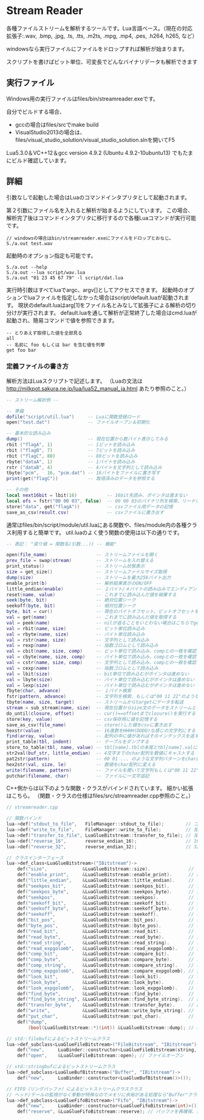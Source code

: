 # Stream Reader

各種ファイルストリームを解析するツールです。Lua言語ベース。（現在の対応拡張子:.wav, .bmp, .jpg, .ts, .tts, .m2ts, .mpg, .mp4, .pes, .h264, h265, など）

windowsなら実行ファイルにファイルをドロップすれば解析が始まります。

スクリプトを書けばビット単位、可変長でどんなバイナリデータも解析できます

## 実行ファイル
Windows用の実行ファイルはfiles/bin/streamreader.exeです。

自分でビルドする場合、
* gccの場合はfiles/srcでmake build
* VisualStudio2013の場合は、files/visual_studio_solution/visual_studio_solution.slnを開いてF5

Lua5.3.0＆VC++12＆gcc version 4.9.2 (Ubuntu 4.9.2-10ubuntu13) でもたまにビルド確認しています。

## 詳細
引数なしで起動した場合はLuaのコマンドインタプリタとして起動されます。

第２引数にファイル名を入れると解析が始まるようにしています。
この場合、解析完了後はコマンドインタプリタに移行するので各種Luaコマンドが実行可能です。

    // windowsの場合はbin/streamreader.exeにファイルをドロップとおなじ。
    S./a.out test.wav
    
起動時のオプション指定も可能です。

    S./a.out --help
    S./a.out --lua script/wav.lua
    S./a.out "01 23 45 67 79" -l script/dat.lua

実行時引数はすべてluaでargc、argv[]としてアクセスできます。
起動時のオプションでluaファイルを指定しなかった場合はscript/default.luaが起動されます。
現状のdefault.luaはarg[1]をファイル名とみなして拡張子による解析の切り分けが実行されます。
default.luaを通して解析が正常終了した場合はcmd.luaが起動され、簡易コマンドで値を参照できます。

    -- とりあえず取得した値を全部見る
    all
    -- 名前に foo もしくは bar を含む値を列挙
    get foo bar

### 定義ファイルの書き方

解析方法はLuaスクリプトで記述します。
（Luaの文法は http://milkpot.sakura.ne.jp/lua/lua52_manual_ja.html あたり参照のこと。）

```lua
-- ストリーム解析例 --

-- 準備
dofile("script/util.lua")     -- Luaに関数登録ロード
open("test.dat")              -- ファイルオープン＆初期化

-- 基本的な読み込み
dump()                        -- 現在位置から数バイト表示してみる
rbit ("flagA", 1)             -- 1ビットを読み込み
rbit ("flagB", 7)             -- 7ビットを読み込み
rbit ("flagC", 80)            -- 80ビットを読み込み
rbyte("dataA", 1)             -- 1バイトを読み込み
rstr ("dataB", 4)             -- 4バイトを文字列として読み込み
tbyte("pcm",   16, "pcm.dat") -- 16バイトをファイルに書き写す
print(get("flagC"))           -- 取得済みのデータを参照する

-- その他
local next16bit = lbit(16)           -- 16bit先読み、ポインタは進まない
local ofs = fstr("00 00 03", false)  -- 00 00 03のバイナリ列を検索、リードポインタは進めない
store("data", get("flagA"))          -- csvファイル用データの記憶
save_as_csv(result.csv)              -- csvファイルに書き出す
```

通常はfiles/bin/script/module/util.luaにある関数や、files/module内の各種クラス利用すると簡単です。
util.luaのよく使う関数の使用は以下の通りです。
```lua
-- 表記： "戻り値 = 関数名(引数...)) -- 機能"

open(file_name)                  -- ストリームファイルを開く
prev_file = swap(stream)         -- ストリームを入れ替える
print_status()                   -- ストリーム状態表示
size = get_size()                -- ストリームファイルサイズ取得
dump(size)                       -- ストリームを最大256バイト出力
enable_print(b)                  -- 解析結果表示のON/OFF
little_endian(enable)            -- ２バイト/４バイトの読み込みでエンディアンを変換する
reset(name, value)               -- これまでに読み込んだ値を破棄する
seek(byte, bit)                  -- 絶対位置シーク
seekoff(byte, bit)               -- 相対位置シーク
byte, bit = cur()                -- 現在のバイトオフセット、ビットオフセットを取得
val = get(name)                  -- これまでに読み込んだ値を取得する
val = peek(name)                 -- nilが返ることをいとわない場合はこちらでget
val = rbit(name, size)           -- ビット単位読み込み
val = rbyte(name, size)          -- バイト単位読み込み
val = rstr(name, size)           -- 文字列として読み込み
val = rexp(name)                 -- 指数ゴロムとして読み込み
val = cbit(name, size, comp)     -- ビット単位で読み込み、compとの一致を確認
val = cbyte(name, size, comp)    -- バイト単位で読み込み、compとの一致を確認
val = cstr(name, size, comp)     -- 文字列として読み込み、compとの一致を確認
val = cexp(name)                 -- 指数ゴロムとして読み込み
val = lbit(size)                 -- bit単位で読み込むがポインタは進めない
val = lbyte(size)                -- バイト単位で読み込むがポインタは進めない
val = lexp(size)                 -- バイト単位で読み込むがポインタは進めない
fbyte(char, advance)             -- １バイト検索
fstr(pattern, advance)           -- 文字列を検索、もしくは"00 11 22"のようなバイナリパターンで追記
tbyte(name, size, target)        -- ストリームからtargetにデータを転送
stream = sub_stream(name, size)  -- 現在位置からsize文のデータをストリームとして切り出す
do_until(closure, offset)        -- cur()==offsetまでclosure()を実行する
store(key, value)                -- csv保存用に値を記憶する
save_as_csv(file_name)           -- store()した値をcsvに書き出す
hexstr(value)                    -- 16進数をHHHH(DDDD)な感じの文字列にする
find(array, value)               -- 配列の中に値があればそのインデックスを返す
print_table(tbl, indent)         -- テーブルをダンプする
store_to_table(tbl, name, value) -- tbl[name].tblの末尾とtbl[name].valに値を入れる
str2val(buf_str, little_endian)  -- 4文字までのchar配列を数値にキャストする
pat2str(pattern)                 -- 00 01 ... のような文字列パターンをchar配列に変換する
hex2str(val, size, le)           -- 数値をchar配列に変える
write(filename, pattern)         -- ファイルを開いて文字列もしくは"00 11 22"のようなバイナリパターンで追記
putchar(filename, char)          -- ファイルに一文字追記
```
C++側からは以下のような関数・クラスがバインドされています。
細かい拡張はこちら。
（関数・クラスの仕様はfiles/src/streamreader.cpp参照のこと。）
```cpp
// streamreader.cpp

// 関数バインド
lua->def("stdout_to_file",   FileManager::stdout_to_file);        // コンソール出力の出力先切り替え
lua->def("write_to_file",    FileManager::write_to_file);         // 指定したバイト列をファイルに出力
lua->def("transfer_to_file", LuaGlueBitstream::transfer_to_file); // 指定したストリームををファイルに出力
lua->def("reverse_16",       reverse_endian_16);                  // 16ビットエンディアン変換
lua->def("reverse_32",       reverse_endian_32);                  // 32ビットエンディアン変換

// クラスインターフェース
lua->def_class<LuaGlueBitstream>("IBitstream")->
	def("size",             &LuaGlueBitstream::size).              // ファイルサイズ取得
	def("enable_print",     &LuaGlueBitstream::enable_print).      // 解析ログのON/OFF
	def("little_endian",    &LuaGlueBitstream::little_endian).     // ２バイト/４バイトの読み込み時はエンディアンを変換する
	def("seekpos_bit",      &LuaGlueBitstream::seekpos_bit).       // 先頭からファイルポインタ移動
	def("seekpos_byte",     &LuaGlueBitstream::seekpos_byte).      // 先頭からファイルポインタ移動
	def("seekpos",          &LuaGlueBitstream::seekpos).           // 先頭からファイルポインタ移動
	def("seekoff_bit",      &LuaGlueBitstream::seekoff_bit).       // 現在位置からファイルポインタ移動
	def("seekoff_byte",     &LuaGlueBitstream::seekoff_byte).      // 現在位置からファイルポインタ移動
	def("seekoff",          &LuaGlueBitstream::seekoff).           // 現在位置からファイルポインタ移動
	def("bit_pos",          &LuaGlueBitstream::bit_pos).           // 現在のビットオフセットを取得
	def("byte_pos",         &LuaGlueBitstream::byte_pos).          // 現在のバイトオフセットを取得
	def("read_bit",         &LuaGlueBitstream::read_bit).          // ビット単位で読み込み
	def("read_byte",        &LuaGlueBitstream::read_byte).         // バイト単位で読み込み
	def("read_string",      &LuaGlueBitstream::read_string).       // バイト単位で文字列として読み込み
	def("read_expgolomb",   &LuaGlueBitstream::read_expgolomb).    // 指数ゴロムとしてビットを読む
	def("comp_bit",         &LuaGlueBitstream::compare_bit).       // ビット単位で比較
	def("comp_byte",        &LuaGlueBitstream::compare_byte).      // バイト単位で比較
	def("comp_string",      &LuaGlueBitstream::compare_string).    // バイト単位で文字列として比較
	def("comp_expgolomb",   &LuaGlueBitstream::compare_expgolomb). // 指数ゴロムとして比較
	def("look_bit",         &LuaGlueBitstream::look_bit).          // ポインタを進めないでビット値を取得、4byteまで
	def("look_byte",        &LuaGlueBitstream::look_byte).         // ポインタを進めないでバイト値を取得、4byteまで
	def("look_expgolomb",   &LuaGlueBitstream::look_expgolomb).    // ポインタを進めないで指数ゴロム値を取得、4byteまで
	def("find_byte",        &LuaGlueBitstream::find_byte).         // １バイトの一致を検索
	def("find_byte_string", &LuaGlueBitstream::find_byte_string).  // 数バイト分の一致を検索
	def("transfer_byte",    &LuaGlueBitstream::transfer_byte).     // 部分ストリーム(Bitstream)を作成
	def("write",            &LuaGlueBitstream::write_byte_string). // ビットストリームの終端に書き込む
	def("put_char",         &LuaGlueBitstream::put_char).          // ビットストリームの終端に書き込む
	def("dump",
		(bool(LuaGlueBitstream::*)(int)) &LuaGlueBitstream::dump); // 現在位置からバイト表示

// std::filebufによるビットストリームクラス
lua->def_subclass<LuaGlueFileBitstream>("FileBitstream", "IBitstream")->
	def("new",     LuaBinder::constructor<LuaGlueFileBitstream(string, string)>()).
	def("open",    &LuaGlueFileBitstream::open); // ファイルオープン

// std::stringbufによるビットストリームクラス
lua->def_subclass<LuaGlueBufBitstream>("Buffer", "IBitstream")->
	def("new",     LuaBinder::constructor<LuaGlueBufBitstream()>());

// FIFO（リングバッファ）によるビットストリームクラスクラス
// ヘッド/テールの監視がなく挙動が特殊なのでメモリに余裕がある処理なら"Buffer"クラスを使ったほうが良い
lua->def_subclass<LuaGlueFifoBitstream>("Fifo", "IBitstream")->
	def("new",     LuaBinder::constructor<LuaGlueFifoBitstream(int)>()).
	def("reserve", &LuaGlueFifoBitstream::reserve); // バッファを再確保、書き込み済みデータは破棄
```
